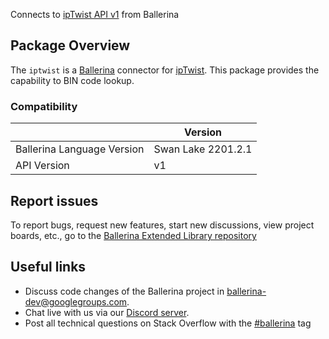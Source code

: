 Connects to [ipTwist API v1](https://iptwist.com/) from Ballerina

## Package Overview
The `iptwist` is a [Ballerina](https://ballerina.io/) connector for [ipTwist](https://iptwist.com/).
This package provides the capability to BIN code lookup.

### Compatibility
|                               | Version               |
|-------------------------------|-----------------------|
| Ballerina Language Version    | Swan Lake 2201.2.1      |
| API Version                   | v1                    |

## Report issues
To report bugs, request new features, start new discussions, view project boards, etc., go to the [Ballerina Extended Library repository](https://github.com/ballerina-platform/ballerina-extended-library)

## Useful links
- Discuss code changes of the Ballerina project in [ballerina-dev@googlegroups.com](mailto:ballerina-dev@googlegroups.com).
- Chat live with us via our [Discord server](https://discord.gg/ballerinalang).
- Post all technical questions on Stack Overflow with the [#ballerina](https://stackoverflow.com/questions/tagged/ballerina) tag
